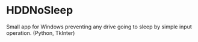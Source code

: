 # HDDNoSleep
Small app for Windows preventing any drive going to sleep by simple input operation. (Python, TkInter)

